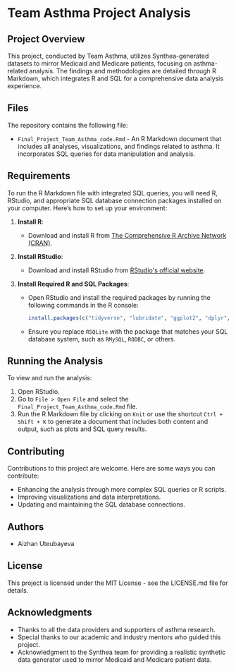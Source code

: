 # Team Asthma Project Analysis

## Project Overview
This project, conducted by Team Asthma, utilizes Synthea-generated datasets to mirror Medicaid and Medicare patients, focusing on asthma-related analysis. The findings and methodologies are detailed through R Markdown, which integrates R and SQL for a comprehensive data analysis experience.

## Files
The repository contains the following file:
- `Final_Project_Team_Asthma_code.Rmd` - An R Markdown document that includes all analyses, visualizations, and findings related to asthma. It incorporates SQL queries for data manipulation and analysis.

## Requirements
To run the R Markdown file with integrated SQL queries, you will need R, RStudio, and appropriate SQL database connection packages installed on your computer. Here’s how to set up your environment:

1. **Install R**:
   - Download and install R from [The Comprehensive R Archive Network (CRAN)](https://cran.r-project.org/).

2. **Install RStudio**:
   - Download and install RStudio from [RStudio's official website](https://www.rstudio.com/products/rstudio/download/).

3. **Install Required R and SQL Packages**:
   - Open RStudio and install the required packages by running the following commands in the R console:
     ```R
     install.packages(c("tidyverse", "lubridate", "ggplot2", "dplyr", "knitr", "DBI", "RSQLite"))
     ```
   - Ensure you replace `RSQLite` with the package that matches your SQL database system, such as `RMySQL`, `RODBC`, or others.

## Running the Analysis
To view and run the analysis:
1. Open RStudio.
2. Go to `File > Open File` and select the `Final_Project_Team_Asthma_code.Rmd` file.
3. Run the R Markdown file by clicking on `Knit` or use the shortcut `Ctrl + Shift + K` to generate a document that includes both content and output, such as plots and SQL query results.

## Contributing
Contributions to this project are welcome. Here are some ways you can contribute:
- Enhancing the analysis through more complex SQL queries or R scripts.
- Improving visualizations and data interpretations.
- Updating and maintaining the SQL database connections.

## Authors
- Aizhan Uteubayeva

## License
This project is licensed under the MIT License - see the LICENSE.md file for details.

## Acknowledgments
- Thanks to all the data providers and supporters of asthma research.
- Special thanks to our academic and industry mentors who guided this project.
- Acknowledgment to the Synthea team for providing a realistic synthetic data generator used to mirror Medicaid and Medicare patient data.
